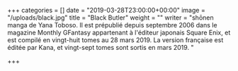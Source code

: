+++
categories = []
date = "2019-03-28T23:00:00+00:00"
image = "/uploads/black.jpg"
title = "Black Butler"
weight = ""
writer = "shōnen manga de Yana Toboso. Il est prépublié depuis septembre 2006 dans le magazine Monthly GFantasy appartenant à l'éditeur japonais Square Enix, et est compilé en vingt-huit tomes au 28 mars 2019. La version française est éditée par Kana, et vingt-sept tomes sont sortis en mars 2019. "

+++
